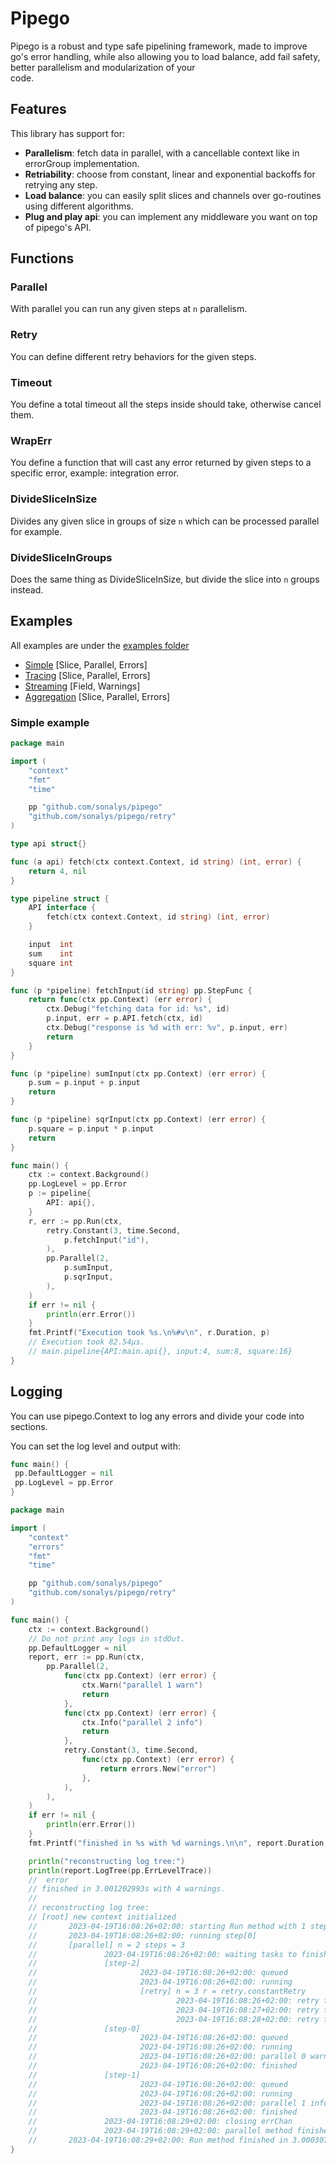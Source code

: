 # Pipego

Pipego is a robust and type safe pipelining framework, made to improve go's error handling, while also allowing you to load balance, add fail safety, better parallelism and modularization of your \
code.

## Features

This library has support for:

- **Parallelism**: fetch data in parallel, with a cancellable context like in errorGroup implementation.
- **Retriability**: choose from constant, linear and exponential backoffs for retrying any step.
- **Load balance**: you can easily split slices and channels over go-routines using different algorithms.
- **Plug and play api**: you can implement any middleware you want on top of pipego's API.

## Functions

### Parallel

With parallel you can run any given steps at `n` parallelism.

### Retry

You can define different retry behaviors for the given steps.

### Timeout

You define a total timeout all the steps inside should take, otherwise cancel them.

### WrapErr

You define a function that will cast any error returned by given steps to a specific error, example: integration error.

### DivideSliceInSize

Divides any given slice in groups of size `n` which can be processed parallel for example.

### DivideSliceInGroups

Does the same thing as DivideSliceInSize, but divide the slice into `n` groups instead.

## Examples

All examples are under the [examples folder](./examples/)

- [Simple](./examples/simple/main.go) [Slice, Parallel, Errors]
- [Tracing](./examples/tracing/main.go) [Slice, Parallel, Errors]
- [Streaming](./examples/streaming/main.go) [Field, Warnings]
- [Aggregation](./examples/aggregation/main.go) [Slice, Parallel, Errors]

### Simple example

```go
package main

import (
	"context"
	"fmt"
	"time"

	pp "github.com/sonalys/pipego"
	"github.com/sonalys/pipego/retry"
)

type api struct{}

func (a api) fetch(ctx context.Context, id string) (int, error) {
	return 4, nil
}

type pipeline struct {
	API interface {
		fetch(ctx context.Context, id string) (int, error)
	}

	input  int
	sum    int
	square int
}

func (p *pipeline) fetchInput(id string) pp.StepFunc {
	return func(ctx pp.Context) (err error) {
		ctx.Debug("fetching data for id: %s", id)
		p.input, err = p.API.fetch(ctx, id)
		ctx.Debug("response is %d with err: %v", p.input, err)
		return
	}
}

func (p *pipeline) sumInput(ctx pp.Context) (err error) {
	p.sum = p.input + p.input
	return
}

func (p *pipeline) sqrInput(ctx pp.Context) (err error) {
	p.square = p.input * p.input
	return
}

func main() {
	ctx := context.Background()
	pp.LogLevel = pp.Error
	p := pipeline{
		API: api{},
	}
	r, err := pp.Run(ctx,
		retry.Constant(3, time.Second,
			p.fetchInput("id"),
		),
		pp.Parallel(2,
			p.sumInput,
			p.sqrInput,
		),
	)
	if err != nil {
		println(err.Error())
	}
	fmt.Printf("Execution took %s.\n%#v\n", r.Duration, p)
	// Execution took 82.54µs.
	// main.pipeline{API:main.api{}, input:4, sum:8, square:16}
}

```

## Logging

You can use pipego.Context to log any errors and divide your code into sections.

You can set the log level and output with:

```go
func main() {
 pp.DefaultLogger = nil
 pp.LogLevel = pp.Error
}
```

```go
package main

import (
	"context"
	"errors"
	"fmt"
	"time"

	pp "github.com/sonalys/pipego"
	"github.com/sonalys/pipego/retry"
)

func main() {
	ctx := context.Background()
	// Do not print any logs in stdOut.
	pp.DefaultLogger = nil
	report, err := pp.Run(ctx,
		pp.Parallel(2,
			func(ctx pp.Context) (err error) {
				ctx.Warn("parallel 1 warn")
				return
			},
			func(ctx pp.Context) (err error) {
				ctx.Info("parallel 2 info")
				return
			},
			retry.Constant(3, time.Second,
				func(ctx pp.Context) (err error) {
					return errors.New("error")
				},
			),
		),
	)
	if err != nil {
		println(err.Error())
	}
	fmt.Printf("finished in %s with %d warnings.\n\n", report.Duration, len(report.Logs(pp.ErrLevelWarn)))

	println("reconstructing log tree:")
	println(report.LogTree(pp.ErrLevelTrace))
	// 	error
	// finished in 3.001202993s with 4 warnings.
	//
	// reconstructing log tree:
	// [root] new context initialized
	//       2023-04-19T16:08:26+02:00: starting Run method with 1 steps
	//       2023-04-19T16:08:26+02:00: running step[0]
	//       [parallel] n = 2 steps = 3
	//               2023-04-19T16:08:26+02:00: waiting tasks to finish
	//               [step-2]
	//                       2023-04-19T16:08:26+02:00: queued
	//                       2023-04-19T16:08:26+02:00: running
	//                       [retry] n = 3 r = retry.constantRetry
	//                               2023-04-19T16:08:26+02:00: retry failed #1: error
	//                               2023-04-19T16:08:27+02:00: retry failed #2: error
	//                               2023-04-19T16:08:28+02:00: retry failed #3: error
	//               [step-0]
	//                       2023-04-19T16:08:26+02:00: queued
	//                       2023-04-19T16:08:26+02:00: running
	//                       2023-04-19T16:08:26+02:00: parallel 0 warn
	//                       2023-04-19T16:08:26+02:00: finished
	//               [step-1]
	//                       2023-04-19T16:08:26+02:00: queued
	//                       2023-04-19T16:08:26+02:00: running
	//                       2023-04-19T16:08:26+02:00: parallel 1 info
	//                       2023-04-19T16:08:26+02:00: finished
	//               2023-04-19T16:08:29+02:00: closing errChan
	//               2023-04-19T16:08:29+02:00: parallel method finished in 3.00027916s
	//       2023-04-19T16:08:29+02:00: Run method finished in 3.00030725s
}

```
